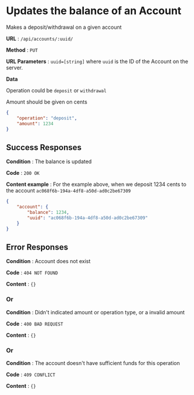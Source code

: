# Updates the balance of an Account

Makes a deposit/withdrawal on a given account

**URL** : `/api/accounts/:uuid/`

**Method** : `PUT`

**URL Parameters** : `uuid=[string]` where `uuid` is the ID of the Account on the
server.

**Data**

Operation could be `deposit` or `withdrawal`

Amount should be given on cents

```json
{
    "operation": "deposit",
    "amount": 1234
}
```

## Success Responses

**Condition** : The balance is updated

**Code** : `200 OK`

**Content example** : For the example above, when we deposit 1234 cents to the account `ac068f6b-194a-4df8-a50d-ad0c2be67309`

```json
{
    "account": {
        "balance": 1234,
        "uuid": "ac068f6b-194a-4df8-a50d-ad0c2be67309"
    }
}
```

## Error Responses

**Condition** : Account does not exist

**Code** : `404 NOT FOUND`

**Content** : `{}`

### Or

**Condition** : Didn't indicated amount or operation type, or a invalid amount

**Code** : `400 BAD REQUEST`

**Content** : `{}`

### Or

**Condition** : The account doesn't have sufficient funds for this operation

**Code** : `409 CONFLICT`

**Content** : `{}`
